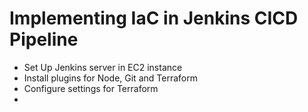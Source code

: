 # Implementing IaC in Jenkins CICD Pipeline
- Set Up Jenkins server in EC2 instance
- Install plugins for Node, Git and Terraform
- Configure settings for Terraform
- 